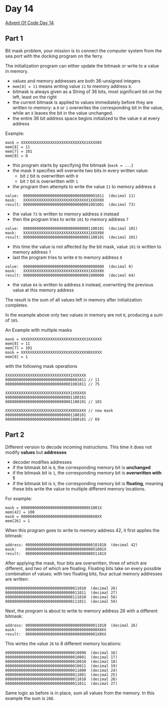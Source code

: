 # Day 14

[Advent Of Code Day 14](https://adventofcode.com/2020/day/14).

## Part 1

Bit mask problem, your mission is to connect the computer system from the sea port with the docking program on the ferry.

The initialization program can either update the bitmask or write to a value in memory.

* values and memory addresses are both 36-unsigned integers
* `mem[8] = 11` means writing value `11` to memory address `8`.
* bitmask is always given as a String of 36 bits, most significant bit on the left, least on the right
* the current bitmask is applied to values immediately before they are written to memory: a `0` or `1` overwrites the corresponding bit in the value, while an `X` leaves the bit in the value unchanged.
* the entire 36 bit address space begins initialized to the value `0` at every address

Example:

```
mask = XXXXXXXXXXXXXXXXXXXXXXXXXXXXX1XXXX0X
mem[8] = 11
mem[7] = 101
mem[8] = 0
```

* this program starts by specifying the bitmask (`mask = ...`)
* the mask it specifies will overwrite two bits in every written value:
  * bit `2` bit is overwritten with `0`
  * bit `7` bit is overwritten with `1`
* the program then attempts to write the value `11` to memory address `8`

```
value:  000000000000000000000000000000001011  (decimal 11)
mask:   XXXXXXXXXXXXXXXXXXXXXXXXXXXXX1XXXX0X
result: 000000000000000000000000000001001001  (decimal 73)
```

* the value `73` is written to memory address `8` instead
* then the program tries to write `101` to memory address `7`

```
value:  000000000000000000000000000001100101  (decimal 101)
mask:   XXXXXXXXXXXXXXXXXXXXXXXXXXXXX1XXXX0X
result: 000000000000000000000000000001100101  (decimal 101)
```

* this time the value is not affected by the bit mask, value `101` is written to memory address `7`
* last the program tries to write `0` to memory address `8`

```
value:  000000000000000000000000000000000000  (decimal 0)
mask:   XXXXXXXXXXXXXXXXXXXXXXXXXXXXX1XXXX0X
result: 000000000000000000000000000001000000  (decimal 64)
```

* the value `64` is written to address `8` instead, overwriting the previous value at this memory address

The result is the sum of all values left in memory after initialization completes.

In the example above only two values in memory are not `0`, producing a sum of `165`.

An Example with multiple masks

```
mask = XXXXXXXXXXXXXXXXXXXXXXXXXXXXX1XXXXXX
mem[8] = 11
mem[7] = 101
mask = XXXXXXXXXXXXXXXXXXXXXXXXXXXXXX0XXXXX
mem[8] = 1
```

with the following mask operations

```
XXXXXXXXXXXXXXXXXXXXXXXXXXXXX1XXXXXX
000000000000000000000000000000001011 // 11
000000000000000000000000000001001011 // 75

XXXXXXXXXXXXXXXXXXXXXXXXXXXXX1XXXXXX
000000000000000000000000000001100101
000000000000000000000000000001100101 // 101

XXXXXXXXXXXXXXXXXXXXXXXXXXXXXX0XXXXX // new mask
000000000000000000000000000001100101
000000000000000000000000000001000101 // 69
```


## Part 2

Different version to decode incoming instructions. This time it does not modify **values** but **addresses**

* decoder modifies addresses
* if the bitmask bit is `0`, the corresponding memory bit is **unchanged**
* if the bitmask bit is `1`, the corresponding memory bit is **overwritten with 1**
* if the bitmask bit is `X`, the corresponding memory bit is **floating**, meaning these bits write the value to multiple different memory locations.

For example:

```
mask = 000000000000000000000000000000X1001X
mem[42] = 100
mask = 00000000000000000000000000000000X0XX
mem[26] = 1
```

When this program goes to write to memory address 42, it first applies the bitmask:

```
address: 000000000000000000000000000000101010  (decimal 42)
mask:    000000000000000000000000000000X1001X
result:  000000000000000000000000000000X1101X
```

After applying the mask, four bits are overwritten, three of which are different, and two of which are floating. Floating bits take on every possible combination of values; with two floating bits, four actual memory addresses are written:

```
000000000000000000000000000000011010  (decimal 26)
000000000000000000000000000000011011  (decimal 27)
000000000000000000000000000000111010  (decimal 58)
000000000000000000000000000000111011  (decimal 59)
```

Next, the program is about to write to memory address 26 with a different bitmask:

```
address: 000000000000000000000000000000011010  (decimal 26)
mask:    00000000000000000000000000000000X0XX
result:  00000000000000000000000000000001X0XX
```

This wirtes the value `26` to 8 different memory locations:

```
000000000000000000000000000000010000  (decimal 16)
000000000000000000000000000000010001  (decimal 17)
000000000000000000000000000000010010  (decimal 18)
000000000000000000000000000000010011  (decimal 19)
000000000000000000000000000000011000  (decimal 24)
000000000000000000000000000000011001  (decimal 25)
000000000000000000000000000000011010  (decimal 26)
000000000000000000000000000000011011  (decimal 27)
```

Same logic as before is in place, sum all values from the memory. In this example the sum is `208`.
